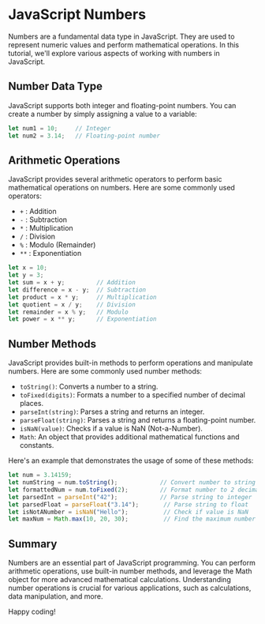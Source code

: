 # JavaScript Numbers

Numbers are a fundamental data type in JavaScript. They are used to represent numeric values and perform mathematical operations. In this tutorial, we'll explore various aspects of working with numbers in JavaScript.

## Number Data Type

JavaScript supports both integer and floating-point numbers. You can create a number by simply assigning a value to a variable:

```javascript
let num1 = 10;     // Integer
let num2 = 3.14;   // Floating-point number
```

## Arithmetic Operations

JavaScript provides several arithmetic operators to perform basic mathematical operations on numbers. Here are some commonly used operators:

- `+` : Addition
- `-` : Subtraction
- `*` : Multiplication
- `/` : Division
- `%` : Modulo (Remainder)
- `**` : Exponentiation

```javascript
let x = 10;
let y = 3;
let sum = x + y;         // Addition
let difference = x - y;  // Subtraction
let product = x * y;     // Multiplication
let quotient = x / y;    // Division
let remainder = x % y;   // Modulo
let power = x ** y;      // Exponentiation
```

## Number Methods

JavaScript provides built-in methods to perform operations and manipulate numbers. Here are some commonly used number methods:

- `toString()`: Converts a number to a string.
- `toFixed(digits)`: Formats a number to a specified number of decimal places.
- `parseInt(string)`: Parses a string and returns an integer.
- `parseFloat(string)`: Parses a string and returns a floating-point number.
- `isNaN(value)`: Checks if a value is NaN (Not-a-Number).
- `Math`: An object that provides additional mathematical functions and constants.

Here's an example that demonstrates the usage of some of these methods:

```javascript
let num = 3.14159;
let numString = num.toString();            // Convert number to string
let formattedNum = num.toFixed(2);         // Format number to 2 decimal places
let parsedInt = parseInt("42");            // Parse string to integer
let parsedFloat = parseFloat("3.14");       // Parse string to float
let isNotANumber = isNaN("Hello");          // Check if value is NaN
let maxNum = Math.max(10, 20, 30);          // Find the maximum number
```

## Summary

Numbers are an essential part of JavaScript programming. You can perform arithmetic operations, use built-in number methods, and leverage the Math object for more advanced mathematical calculations. Understanding number operations is crucial for various applications, such as calculations, data manipulation, and more.

Happy coding!

